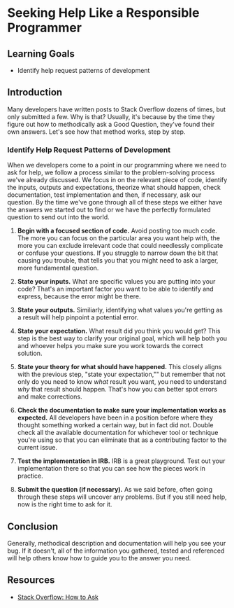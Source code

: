 # Seeking Help Like a Responsible Programmer

## Learning Goals

- Identify help request patterns of development

## Introduction

Many developers have written posts to Stack Overflow dozens of times, but only
submitted a few. Why is that? Usually, it's because by the time they figure out
how to methodically ask a Good Question, they've found their own answers. Let's
see how that method works, step by step.

### Identify Help Request Patterns of Development

When we developers come to a point in our programming where we need to ask for
help, we follow a process similar to the problem-solving process we've already
discussed. We focus in on the relevant piece of code, identify the inputs,
outputs and expectations, theorize what should happen, check documentation, test
implementation and then, if necessary, ask our question. By the time we've gone
through all of these steps we either have the answers we started out to find or
we have the perfectly formulated question to send out into the world.

1. **Begin with a focused section of code.** Avoid posting too much code. The
more you can focus on the particular area you want help with, the more you can
exclude irrelevant code that could needlessly complicate or confuse your
questions. If you struggle to narrow down the bit that causing you trouble, that
tells you that you might need to ask a larger, more fundamental question.

2. **State your inputs.** What are specific values you are putting into your
code? That's an important factor you want to be able to identify and express,
because the error might be there.

3. **State your outputs.** Similiarly, identifying what values you're getting as
a result will help pinpoint a potential error.

4. **State your expectation.** What result did you think you would get? This
step is the best way to clarify your original goal, which will help both you and
whoever helps you make sure you work towards the correct solution.

5. **State your theory for what should have happened.** This closely aligns with
the previous step, "state your expectation,"" but remember that not only do you
need to know _what_ result you want, you need to understand _why_ that result
should happen. That's how you can better spot errors and make corrections.

6. **Check the documentation to make sure your implementation works as
expected.** All developers have been in a position before where they thought
something worked a certain way, but in fact did not. Double check all the
available documentation for whichever tool or technique you're using so that you
can eliminate that as a contributing factor to the current issue.

7. **Test the implementation in IRB.** IRB is a great playground. Test out your
implementation there so that you can see how the pieces work in practice.

8. **Submit the question (if necessary).** As we said before, often going
through these steps will uncover any problems. But if you still need help, now
is the right time to ask for it.

## Conclusion

Generally, methodical description and documentation will help you see your bug.
If it doesn't, all of the information you gathered, tested and referenced will
help others know how to guide you to the answer you need.

## Resources

- [Stack Overflow: How to Ask](https://stackoverflow.com/help/how-to-ask)

